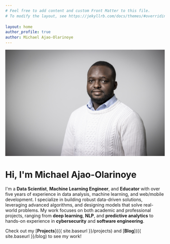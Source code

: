 ```yaml
---
# Feel free to add content and custom Front Matter to this file.
# To modify the layout, see https://jekyllrb.com/docs/themes/#overriding-theme-defaults

layout: home
author_profile: true
author: Michael Ajao-Olarinoye
---
```


![Michael Ajao-Olarinoye](/assets/images/COV-CCSMM-7453.jpg)

# Hi, I'm Michael Ajao-Olarinoye

I'm a **Data Scientist**, **Machine Learning Engineer**, and **Educator** with over five years of experience in data analysis, machine learning, and web/mobile development. I specialize in building robust data-driven solutions, leveraging advanced algorithms, and designing models that solve real-world problems. My work focuses on both academic and professional projects, ranging from **deep learning**, **NLP**, and **predictive analytics** to hands-on experience in **cybersecurity** and **software engineering**.

Check out my [**Projects**]({{ site.baseurl }}/projects) and [**Blog**]({{ site.baseurl }}/blog) to see my work!